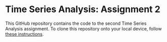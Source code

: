 # Time Series Analysis: Assignment 2

This GitHub repository contains the code to the second Time Series Analysis assignment. To clone this repository onto your local device, follow [these instructions](https://cfss.uchicago.edu/setup/git-with-rstudio/). 
